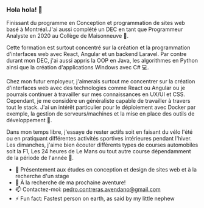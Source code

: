 ### Hola hola! 👋

<!--
**pcavendano/pcavendano** is a ✨ _special_ ✨ repository because its `README.md` (this file) appears on your GitHub profile.
-->

Finissant du programme en Conception et programmation de sites web basé à Montréal.J'ai aussi complété un DEC en tant que Programmeur Analyste en 2020 au Collège de Maisonneuve :closed_book:.

Cette formation est surtout concentré sur la création et la programmation d'interfaces web avec React, Angular et un backend Laravel.
Par contre durant mon DEC, j'ai aussi appris la OOP en Java, les algorithmes en Python ainsi que la création d'applications Windows avec C# :computer:.

Chez mon futur employeur, j'aimerais surtout me concentrer sur la création d'interfaces web avec des technologies comme React ou Angular ou je pourrais continuer à travailler sur mes connaissances  en UX/UI et CSS. Cependant, je me considère un généraliste capable de travailler à travers tout le stack. J'ai un intérêt particulier pour le déploiement avec Docker par exemple, la gestion de serveurs/machines et la mise en place des outils de développement :flower_playing_cards:.

Dans mon temps libre, j'essaye de rester actifs soit en faisant du vélo l'été ou en pratiquant différentes activités sportives intérieures pendant l'hiver. Les dimanches, j'aime bien écouter différents types de courses automobiles soit la F1, Les 24 heures de Le Mans ou tout autre course dépendamment  de la période de l'année :bicyclist:.


- 🌱 Présentement aux études en conception et design de sites web et à la recherche d'un stage
- 🔭 À la recherche de ma prochaine aventure!
- 📫 Contactez-moi: pedro.contreras.avendano@gmail.com
- ⚡ Fun fact: Fastest person on earth, as said by my little nephew

